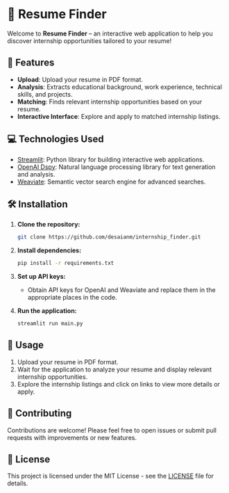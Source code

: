 # 📄 Resume Finder

Welcome to **Resume Finder** – an interactive web application to help you discover internship opportunities tailored to your resume!

## 🚀 Features

- **Upload**: Upload your resume in PDF format.
- **Analysis**: Extracts educational background, work experience, technical skills, and projects.
- **Matching**: Finds relevant internship opportunities based on your resume.
- **Interactive Interface**: Explore and apply to matched internship listings.

## 💻 Technologies Used

- [Streamlit](https://streamlit.io/): Python library for building interactive web applications.
- [OpenAI Dspy](https://openai.com/dspy): Natural language processing library for text generation and analysis.
- [Weaviate](https://www.semi.technology/): Semantic vector search engine for advanced searches.

## 🛠️ Installation

1. **Clone the repository:**

   ```bash
   git clone https://github.com/desaianm/internship_finder.git
   ```

2. **Install dependencies:**

   ```bash
   pip install -r requirements.txt
   ```

3. **Set up API keys:**

   - Obtain API keys for OpenAI and Weaviate and replace them in the appropriate places in the code.

4. **Run the application:**

   ```bash
   streamlit run main.py
   ```

## 📝 Usage

1. Upload your resume in PDF format.
2. Wait for the application to analyze your resume and display relevant internship opportunities.
3. Explore the internship listings and click on links to view more details or apply.

## 🤝 Contributing

Contributions are welcome! Please feel free to open issues or submit pull requests with improvements or new features.

## 📄 License

This project is licensed under the MIT License - see the [LICENSE](LICENSE) file for details.

